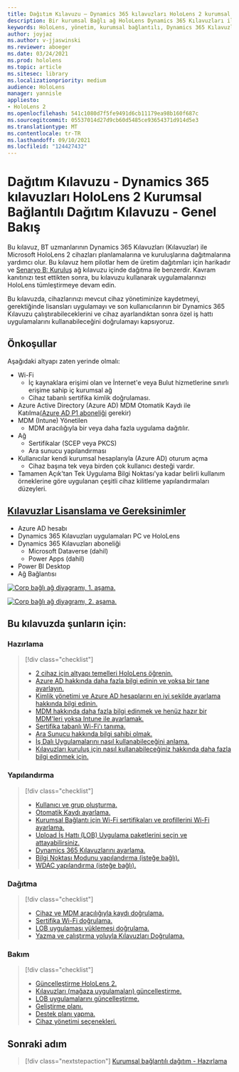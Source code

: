 ```yaml
---
title: Dağıtım Kılavuzu – Dynamics 365 kılavuzları HoloLens 2 kurumsal bağlantılı bağlantı - Genel Bakış
description: Bir kurumsal Bağlı ağ HoloLens Dynamics 365 Kılavuzları ile 2 cihaz kaydetmeyi öğrenin.
keywords: HoloLens, yönetim, kurumsal bağlantılı, Dynamics 365 Kılavuzları, AAD, Azure AD, MDM, Mobil Cihaz Yönetimi
author: joyjaz
ms.author: v-jjaswinski
ms.reviewer: aboeger
ms.date: 03/24/2021
ms.prod: hololens
ms.topic: article
ms.sitesec: library
ms.localizationpriority: medium
audience: HoloLens
manager: yannisle
appliesto:
- HoloLens 2
ms.openlocfilehash: 541c1080d7f5fe9491d6cb11179ea98b160f687c
ms.sourcegitcommit: 05537014d27d9cb60d5485ce93654371d914d5e3
ms.translationtype: MT
ms.contentlocale: tr-TR
ms.lasthandoff: 09/10/2021
ms.locfileid: "124427432"
---
```

# <a name="deployment-guide---corporate-connected-hololens-2-with-dynamics-365-guides---overview"></a>Dağıtım Kılavuzu - Dynamics 365 kılavuzları HoloLens 2 Kurumsal Bağlantılı Dağıtım Kılavuzu - Genel Bakış

Bu kılavuz, BT uzmanlarının Dynamics 365 Kılavuzları (Kılavuzlar) ile Microsoft HoloLens 2 cihazları planlamalarına ve kuruluşlarına dağıtmalarına yardımcı olur. Bu kılavuz hem pilotlar hem de üretim dağıtımları için harikadır ve [Senaryo B: Kuruluş](/hololens/common-scenarios#scenario-b-deploy-inside-your-organizations-network) ağ kılavuzu içinde dağıtma ile benzerdir. Kavram kanıtınızı test ettikten sonra, bu kılavuzu kullanarak uygulamalarınızı HoloLens tümleştirmeye devam edin.

Bu kılavuzda, cihazlarınızı mevcut cihaz yönetiminize kaydetmeyi, gerektiğinde lisansları uygulamayı ve son kullanıcılarının bir Dynamics 365 Kılavuzu çalıştırabileceklerini ve cihaz ayarlandıktan sonra özel iş hattı uygulamalarını kullanabileceğini doğrulamayı kapsıyoruz. 

## <a name="prerequisites"></a>Önkoşullar

Aşağıdaki altyapı zaten yerinde olmalı:
- Wi-Fi
    - İç kaynaklara erişimi olan ve İnternet'e veya Bulut hizmetlerine sınırlı erişime sahip iç kurumsal ağ
    - Cihaz tabanlı sertifika kimlik doğrulaması.
- Azure Active Directory (Azure AD) MDM Otomatik Kaydı ile Katılma[(Azure AD P1 aboneliği](/azure/active-directory/fundamentals/active-directory-whatis) gerekir)
- MDM (Intune) Yönetilen
    - MDM aracılığıyla bir veya daha fazla uygulama dağıtılır.
- Ağ 
    - Sertifikalar (SCEP veya PKCS)
    - Ara sunucu yapılandırması
- Kullanıcılar kendi kurumsal hesaplarıyla (Azure AD) oturum açma
    - Cihaz başına tek veya birden çok kullanıcı desteği vardır.
- Tamamen Açık'tan Tek Uygulama Bilgi Noktası'ya kadar belirli kullanım örneklerine göre uygulanan çeşitli cihaz kilitleme yapılandırmaları düzeyleri.

## <a name="guides-licensing-and-requirements"></a>[Kılavuzlar Lisanslama ve Gereksinimler](/dynamics365/mixed-reality/guides/requirements#licensing-and-product-requirements)

- Azure AD hesabı
- Dynamics 365 Kılavuzları uygulamaları PC ve HoloLens
- Dynamics 365 Kılavuzları aboneliği
    - Microsoft Dataverse (dahil)
    - Power Apps (dahil)
- Power BI Desktop
- Ağ Bağlantısı

[![Corp bağlı ağ diyagramı, 1. aşama. ](./images/deployment-guides-revised-scenario-b-01-1.png)](./images/deployment-guides-revised-scenario-b-01-1.png#lightbox)

[![Corp bağlı ağ diyagramı, 2. aşama. ](./images/deployment-guides-revised-scenario-b-02-1.png)](./images/deployment-guides-revised-scenario-b-02-1.png#lightbox)

## <a name="in-this-guide-you-will"></a>Bu kılavuzda şunların için:
### <a name="prepare"></a>Hazırlama
> [!div class="checklist"]
>- [2 cihaz için altyapı temelleri HoloLens öğrenin.](hololens2-corp-connected-prepare.md#infrastructure-essentials)
>- [Azure AD hakkında daha fazla bilgi edinin ve yoksa bir tane ayarlayın.](hololens2-corp-connected-prepare.md#azure-active-directory)
>- [Kimlik yönetimi ve Azure AD hesaplarını en iyi şekilde ayarlama hakkında bilgi edinin.](hololens2-corp-connected-prepare.md#identity-management)
>- [MDM hakkında daha fazla bilgi edinmek ve henüz hazır bir MDM'leri yoksa Intune ile ayarlamak.](hololens2-corp-connected-prepare.md#mobile-device-management)
>- [Sertifika tabanlı Wi-Fi'ı tanıma.](hololens2-corp-connected-prepare.md#certificates)
>- [Ara Sunucu hakkında bilgi sahibi olmak.](hololens2-corp-connected-prepare.md#proxy)
>- [İş Dalı Uygulamalarını nasıl kullanabileceğini anlama.](hololens2-corp-connected-prepare.md#line-of-business-apps)
>- [Kılavuzları kuruluş için nasıl kullanabileceğiniz hakkında daha fazla bilgi edinmek için.](hololens2-corp-connected-prepare.md#guides-playbook)
### <a name="configure"></a>Yapılandırma
> [!div class="checklist"]
>- [Kullanıcı ve grup oluşturma.](hololens2-corp-connected-configure.md#azure-users-and-groups)
>- [Otomatik Kaydı ayarlama.](hololens2-corp-connected-configure.md#auto-enrollment-on-hololens-2)
>- [Kurumsal Bağlantı için Wi-Fi sertifikaları ve profillerini Wi-Fi ayarlama.](hololens2-corp-connected-configure.md#corporate-wi-fi-connectivity)
>- [Upload İş Hattı (LOB) Uygulama paketlerini seçin ve attayabilirsiniz.](hololens2-corp-connected-configure.md#app-deployment)
>- [Dynamics 365 Kılavuzlarını ayarlama.](hololens2-corp-connected-configure.md#setup-guides-application-licenses-dataverse-and-authoring)
>- [Bilgi Noktası Modunu yapılandırma (isteğe bağlı).](hololens2-corp-connected-configure.md#optional-kiosk-mode)
>- [WDAC yapılandırma (isteğe bağlı).](hololens2-corp-connected-configure.md#optional-wdac)
### <a name="deploy"></a>Dağıtma
> [!div class="checklist"]
>-  [Cihaz ve MDM aracılığıyla kaydı doğrulama.](hololens2-corp-connected-deploy.md#enrollment-validation)
>-  [Sertifika Wi-Fi doğrulama.](hololens2-corp-connected-deploy.md#wi-fi-certificate-validation)
>-  [LOB uygulaması yüklemesi doğrulama.](hololens2-corp-connected-deploy.md#validate-lob-app-install)
>-  [Yazma ve çalıştırma yoluyla Kılavuzları Doğrulama.](hololens2-corp-connected-deploy.md#validate-dynamics-365-guides)
### <a name="maintain"></a>Bakım
> [!div class="checklist"]
>- [Güncelleştirme HoloLens 2.](hololens2-corp-connected-maintain.md#update-hololens)
>- [Kılavuzları (mağaza uygulamaları) güncelleştirme.](hololens2-corp-connected-maintain.md#how-to-update-dynamics-365-guides-and-other-store-apps)
>- [LOB uygulamalarını güncelleştirme.](hololens2-corp-connected-maintain.md#how-to-update-lob-apps) 
>- [Geliştirme planı.](hololens2-corp-connected-maintain.md#development-plan) 
>- [Destek planı yapma.](hololens2-corp-connected-maintain.md#support-plan)
>- [Cihaz yönetimi seçenekleri.](hololens2-corp-connected-maintain.md#device-management)

## <a name="next-step"></a>Sonraki adım 
> [!div class="nextstepaction"]
> [Kurumsal bağlantılı dağıtım - Hazırlama](hololens2-corp-connected-prepare.md)
